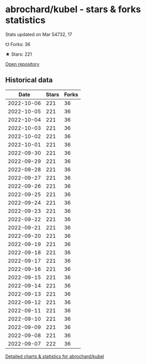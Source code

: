 # abrochard/kubel - stars & forks statistics

Stats updated on Mar 54732, 17

☋ Forks: 36

★ Stars: 221

[Open repository](https://github.com/abrochard/kubel)

## Historical data
| Date | Stars | Forks |
|------|-------|-------|
| 2022-10-06 | 221 | 36 | 
| 2022-10-05 | 221 | 36 | 
| 2022-10-04 | 221 | 36 | 
| 2022-10-03 | 221 | 36 | 
| 2022-10-02 | 221 | 36 | 
| 2022-10-01 | 221 | 36 | 
| 2022-09-30 | 221 | 36 | 
| 2022-09-29 | 221 | 36 | 
| 2022-09-28 | 221 | 36 | 
| 2022-09-27 | 221 | 36 | 
| 2022-09-26 | 221 | 36 | 
| 2022-09-25 | 221 | 36 | 
| 2022-09-24 | 221 | 36 | 
| 2022-09-23 | 221 | 36 | 
| 2022-09-22 | 221 | 36 | 
| 2022-09-21 | 221 | 36 | 
| 2022-09-20 | 221 | 36 | 
| 2022-09-19 | 221 | 36 | 
| 2022-09-18 | 221 | 36 | 
| 2022-09-17 | 221 | 36 | 
| 2022-09-16 | 221 | 36 | 
| 2022-09-15 | 221 | 36 | 
| 2022-09-14 | 221 | 36 | 
| 2022-09-13 | 221 | 36 | 
| 2022-09-12 | 221 | 36 | 
| 2022-09-11 | 221 | 36 | 
| 2022-09-10 | 221 | 36 | 
| 2022-09-09 | 221 | 36 | 
| 2022-09-08 | 221 | 36 | 
| 2022-09-07 | 222 | 36 | 


[Detailed charts & statistics for abrochard/kubel](https://reviewgithub.com/rep/abrochard/kubel)
